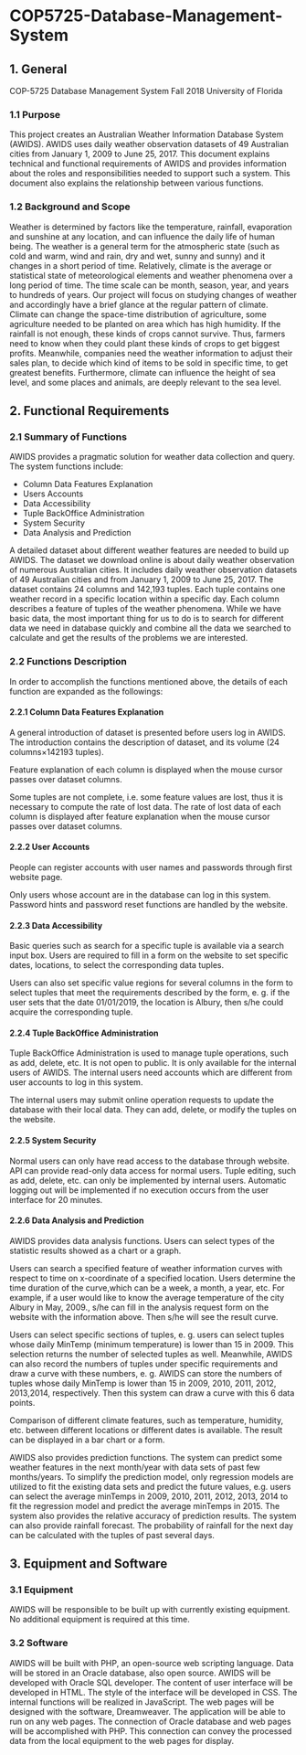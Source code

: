 # COP5725-Database-Management-System
## 1. General
COP-5725 Database Management System Fall 2018 University of Florida
### 1.1 Purpose
This project creates an Australian Weather Information Database System (AWIDS). AWIDS uses daily weather observation datasets of 49
Australian cities from January 1, 2009 to June 25, 2017. This document explains technical and functional requirements of AWIDS and provides information about the roles and responsibilities needed to support such a system. This document also explains the relationship between various functions.
### 1.2 Background and Scope
Weather is determined by factors like the temperature, rainfall, evaporation and sunshine at any location, and can influence the daily life of human being. The weather is a general term for the atmospheric state (such as cold and warm, wind and rain, dry and wet, sunny and sunny) and it changes in a short period of time. Relatively, climate is the average or statistical state of meteorological elements and weather phenomena over a long period of time. The time scale can be month, season, year, and years to hundreds of years. Our project will focus on studying changes of weather and accordingly have a brief glance at the regular pattern of climate. Climate can change the space-time distribution of agriculture, some agriculture needed to be planted on area which has high humidity. If the rainfall is not enough, these kinds of crops cannot survive. Thus, farmers need to know when they could plant these kinds of crops to get biggest profits. Meanwhile, companies need the weather information to adjust their sales plan, to decide which kind of items to be sold in specific time, to get greatest benefits. Furthermore, climate can influence the height of sea level, and some places and animals, are deeply relevant to the sea level.
## 2. Functional Requirements
### 2.1 Summary of Functions
AWIDS provides a pragmatic solution for weather data collection and query. The system functions include:
* Column Data Features Explanation
* Users Accounts
* Data Accessibility
* Tuple BackOffice Administration
* System Security
* Data Analysis and Prediction

A detailed dataset about different weather features are needed to build up AWIDS. The dataset we download online is about daily weather observation of numerous Australian cities. It includes daily weather observation datasets of 49 Australian cities and from January 1, 2009 to June 25, 2017. The dataset contains 24 columns and 142,193 tuples. Each tuple contains one weather record in a specific location within a specific day. Each column describes a feature of tuples of the weather phenomena. While we have basic data, the most important thing for us to do is to search for different data we need in database quickly and combine all the data we searched to calculate and get the results
of the problems we are interested.

### 2.2 Functions Description
In order to accomplish the functions mentioned above, the details of each function are expanded as the followings:
#### 2.2.1 Column Data Features Explanation
A general introduction of dataset is presented before users log in AWIDS. The introduction contains the description of dataset, and its volume (24 columns×142193 tuples).

Feature explanation of each column is displayed when the mouse cursor passes over dataset columns.

Some tuples are not complete, i.e. some feature values are lost, thus it is necessary to compute the rate of lost data. The rate of lost data of each column is displayed after feature explanation when the mouse cursor passes over dataset columns.

#### 2.2.2 User Accounts
People can register accounts with user names and passwords through first website page.

Only users whose account are in the database can log in this system. Password hints and password reset functions are handled by the website.

#### 2.2.3 Data Accessibility
Basic queries such as search for a specific tuple is available via a search input box. Users are required to fill in a form on the website to set specific dates, locations, to select the corresponding data tuples.

Users can also set specific value regions for several columns in the form to select tuples that meet the requirements described by the form, e. g. if the user sets that the date 01/01/2019, the location is Albury, then s/he could acquire the corresponding tuple.

#### 2.2.4 Tuple BackOffice Administration
Tuple BackOffice Administration is used to manage tuple operations, such as add, delete, etc. It is not open to public. It is only available for the internal users of AWIDS. The internal users need accounts which are different from user accounts to log in this
system.

The internal users may submit online operation requests to update the database with their local data. They can add, delete, or modify the tuples on the website.

#### 2.2.5 System Security
Normal users can only have read access to the database through website.
API can provide read-only data access for normal users.
Tuple editing, such as add, delete, etc. can only be implemented by internal users.
Automatic logging out will be implemented if no execution occurs from the user interface for 20 minutes.

#### 2.2.6 Data Analysis and Prediction
AWIDS provides data analysis functions. Users can select types of the statistic results showed as a chart or a graph.

Users can search a specified feature of weather information curves with respect to time on x-coordinate of a specified location. Users determine the time duration of the curve,which can be a week, a month, a year, etc. For example, if a user would like to know the average temperature of the city Albury in May, 2009., s/he can fill in the analysis request form on the website with the information above. Then s/he will see the result curve.

Users can select specific sections of tuples, e. g. users can select tuples whose daily MinTemp (minimum temperature) is lower than 15 in 2009. This selection returns the number of selected tuples as well. Meanwhile, AWIDS can also record the numbers of tuples under specific requirements and draw a curve with these numbers, e. g. AWIDS can store the numbers of tuples whose daily MinTemp is lower than 15 in 2009, 2010, 2011, 2012, 2013,2014, respectively. Then this system can draw a curve with this 6 data points.

Comparison of different climate features, such as temperature, humidity, etc. between different locations or different dates is available. The result can be displayed in a bar chart or a form.

AWIDS also provides prediction functions. The system can predict some weather features in the next month/year with data sets of past few months/years. To simplify the prediction model, only regression models are utilized to fit the existing data sets and predict the future values, e.g. users can select the average minTemps in 2009, 2010, 2011, 2012, 2013, 2014 to fit the regression model and predict the average minTemps in 2015. The system also provides the relative accuracy of prediction results. The system can also provide rainfall forecast. The probability of rainfall for the next day can be calculated with the tuples of past several days.

## 3. Equipment and Software
### 3.1 Equipment
AWIDS will be responsible to be built up with currently existing equipment. No additional equipment is required at this time.

### 3.2 Software
AWIDS will be built with PHP, an open-source web scripting language. Data will be stored in an Oracle database, also open source. AWIDS will be developed with Oracle SQL developer. The content of user interface will be developed in HTML. The style of the interface will be developed in CSS. The internal functions will be realized in JavaScript. The web pages will be designed with the software, Dreamweaver. The application will be able to run on any web pages. The connection of Oracle database and web pages will be accomplished with PHP. This connection can convey the processed data from the local equipment to the web pages for display.
